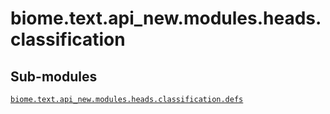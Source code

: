 # biome.text.api_new.modules.heads.classification <Badge text="Module"/>
<h2 class="section-title" id="header-submodules">Sub-modules</h2>
<dl>
<dt><code class="name"><a title="biome.text.api_new.modules.heads.classification.defs" href="defs.html">biome.text.api_new.modules.heads.classification.defs</a></code></dt>
<dd>
<div class="desc"></div>
</dd>
</dl>